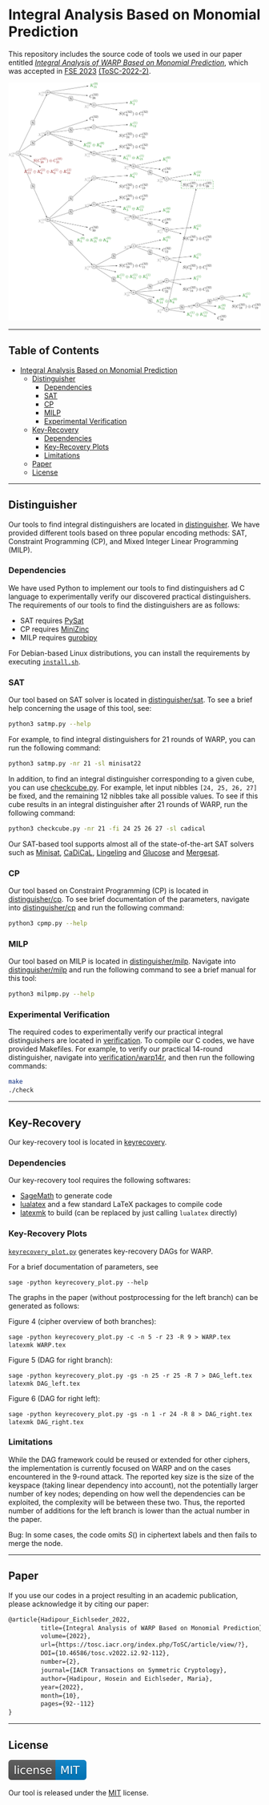 # Integral Analysis Based on Monomial Prediction

This repository includes the source code of tools we used in our paper entitled [*Integral Analysis of WARP Based on Monomial Prediction*](https://eprint.iacr.org/2022/729), which was accepted in [FSE 2023](https://fse.iacr.org/2023/) [(ToSC-2022-2)](https://tosc.iacr.org/index.php/ToSC/issue/archive).

![logo](./miscellaneous/logo.svg)

---

## Table of Contents
- [Integral Analysis Based on Monomial Prediction](#integral-analysis-based-on-monomial-prediction)  
  - [Distinguisher](#distinguisher)
    - [Dependencies](#dependencies)
    - [SAT](#sat)
    - [CP](#cp)
    - [MILP](#milp)
    - [Experimental Verification](#experimental-verification)
  - [Key-Recovery](#key-recovery)
    - [Dependencies](#dependencies-1)
    - [Key-Recovery Plots](#key-recovery-plots)
    - [Limitations](#limitations)
  - [Paper](#paper)
  - [License](#license)

---

## Distinguisher

Our tools to find integral distinguishers are located in [distinguisher](distinguisher). We have provided different tools based on three popular encoding methods: SAT, Constraint Programming (CP), and Mixed Integer Linear Programming (MILP).

### Dependencies

We have used Python to implement our tools to find distinguishers ad C language to experimentally verify our discovered practical distinguishers. The requirements of our tools to find the distinguishers are as follows:

- SAT requires [PySat](https://github.com/pysathq/pysat)
- CP requires [MiniZinc](https://www.minizinc.org/)
- MILP requires [gurobipy](https://pypi.org/project/gurobipy/)

For Debian-based Linux distributions, you can install the requirements by executing [`install.sh`](install.sh).

### SAT

Our tool based on SAT solver is located in [distinguisher/sat](distinguisher/sat). To see a brief help concerning the usage of this tool, see:

```sh
python3 satmp.py --help
```

For example, to find integral distinguishers for 21 rounds of WARP, you can run the following command:

```sh
python3 satmp.py -nr 21 -sl minisat22
```

In addition, to find an integral distinguisher corresponding to a given cube, you can use [checkcube.py](distinguisher/sat/checkcube.py). For example, let input nibbles `[24, 25, 26, 27]` be fixed, and the remaining 12 nibbles take all possible values. To see if this cube results in an integral distinguisher after 21 rounds of WARP, run the following command:

```sh
python3 checkcube.py -nr 21 -fi 24 25 26 27 -sl cadical
```

Our SAT-based tool supports almost all of the state-of-the-art SAT solvers such as [Minisat](https://github.com/niklasso/minisat), [CaDiCaL](https://github.com/arminbiere/cadical), [Lingeling](http://fmv.jku.at/lingeling/) and [Glucose](https://www.labri.fr/perso/lsimon/glucose/) and [Mergesat](https://github.com/conp-solutions/mergesat).

### CP

Our tool based on Constraint Programming (CP) is located in [distinguisher/cp](distinguisher/cp). To see brief documentation of the parameters, navigate into [distinguisher/cp](distinguisher/cp) and run the following command:

```sh
python3 cpmp.py --help
```

### MILP

Our tool based on MILP is located in [distinguisher/milp](distinguisher/milp). Navigate into [distinguisher/milp](distinguisher/milp) and run the following command to see a brief manual for this tool:

```sh
python3 milpmp.py --help
```

### Experimental Verification

The required codes to experimentally verify our practical integral distinguishers are located in [verification](verification). To compile our C codes, we have provided Makefiles. For example, to verify our practical 14-round distinguisher, navigate into [verification/warp14r](verification/warp14r), and then run the following commands:

```sh
make
./check
```

---

## Key-Recovery

Our key-recovery tool is located in [keyrecovery](keyrecovery).

### Dependencies

Our key-recovery tool requires the following softwares:

  - [SageMath](https://www.sagemath.org/) to generate code
  - [lualatex](https://www.luatex.org/) and a few standard LaTeX packages to compile code
  - [latexmk](https://www.latex-project.org/) to build (can be replaced by just calling `lualatex` directly)

### Key-Recovery Plots

 [`keyrecovery_plot.py`](keyrecovery/keyrecovery_plot.py) generates key-recovery DAGs for WARP.

For a brief documentation of parameters, see 

```
sage -python keyrecovery_plot.py --help
```

The graphs in the paper (without postprocessing for the left branch) can be generated as follows:

Figure 4 (cipher overview of both branches):

```
sage -python keyrecovery_plot.py -c -n 5 -r 23 -R 9 > WARP.tex
latexmk WARP.tex
```

Figure 5 (DAG for right branch):

```
sage -python keyrecovery_plot.py -gs -n 25 -r 25 -R 7 > DAG_left.tex
latexmk DAG_left.tex
```

Figure 6 (DAG for right left):

```
sage -python keyrecovery_plot.py -gs -n 1 -r 24 -R 8 > DAG_right.tex
latexmk DAG_right.tex
```

### Limitations

While the DAG framework could be reused or extended for other ciphers, the implementation is currently focused on WARP and on the cases encountered in the 9-round attack.
The reported key size is the size of the keyspace (taking linear dependency into account), not the potentially larger number of key nodes; depending on how well the dependencies can be exploited, the complexity will be between these two.
Thus, the reported number of additions for the left branch is lower than the actual number in the paper.

Bug: In some cases, the code omits $S()$ in ciphertext labels and then fails to merge the node.

---

## Paper

If you use our codes in a project resulting in an academic publication, please acknowledge it by citing our paper:

```txt
@article{Hadipour_Eichlseder_2022,
         title={Integral Analysis of WARP Based on Monomial Prediction}, 
         volume={2022}, 
         url={https://tosc.iacr.org/index.php/ToSC/article/view/?}, 
         DOI={10.46586/tosc.v2022.i2.92-112}, 
         number={2}, 
         journal={IACR Transactions on Symmetric Cryptology}, 
         author={Hadipour, Hosein and Eichlseder, Maria}, 
         year={2022}, 
         month={10}, 
         pages={92--112}
}
```

---

## License
[![license](./miscellaneous/license-MIT-informational.svg)](https://en.wikipedia.org/wiki/MIT_License)

Our tool is released under the [MIT](./LICENSE.txt) license.
